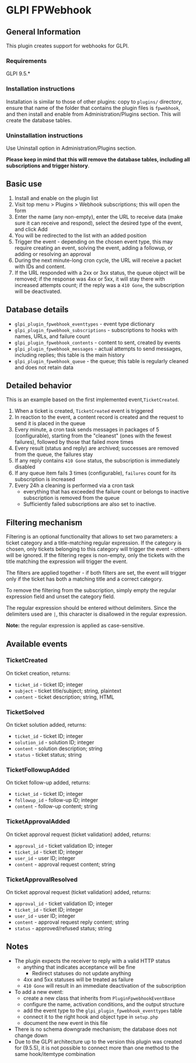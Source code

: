 # GLPI FPWebhook

## General Information

This plugin creates support for webhooks for GLPI.

### Requirements

GLPI 9.5.*

### Installation instructions

Installation is similar to those of other plugins: copy to `plugins/` directory, ensure that name of the folder that
contains the plugin files is `fpwebhook`, and then install and enable from Administration/Plugins section. This will
create the database tables.

### Uninstallation instructions

Use Uninstall option in Administration/Plugins section.

**Please keep in mind that this will remove the database tables, including all subscriptions and trigger history**.

## Basic use

1. Install and enable on the plugin list
2. Visit top menu > Plugins > Webhook subscriptions; this will open the form
3. Enter the name (any non-empty), enter the URL to receive data (make sure it can receive and respond), select the
   desired type of the event, and click Add
4. You will be redirected to the list with an added position
5. Trigger the event - depending on the chosen event type, this may require creating an event, solving the event, adding
   a followup, or adding or resolving an approval
6. During the next minute-long cron cycle, the URL will receive a packet with IDs and content.
7. If the URL responded with a 2xx or 3xx status, the queue object will be removed; if the response was 4xx or 5xx, it
   will stay there with increased attempts count; if the reply was a `410 Gone`, the subscription will be deactivated.

## Database details

* `glpi_plugin_fpwebhook_eventtypes` - event type dictionary
* `glpi_plugin_fpwebhook_subscriptions` - subscriptions to hooks with names, URLs, and failure count
* `glpi_plugin_fpwebhook_contents` - content to sent, created by events
* `glpi_plugin_fpwebhook_messages` - actual attempts to send messages, including replies; this table is the main history
* `glpi_plugin_fpwebhook_queue` - the queue; this table is regularly cleaned and does not retain data

## Detailed behavior

This is an example based on the first implemented event,`TicketCreated`.

1. When a ticket is created, `TicketCreated` event is triggered
2. In reaction to the event, a content record is created and the request to send it is placed in the queue
3. Every minute, a cron task sends messages in packages of 5 (configurable), starting from the "cleanest"
   (ones with the fewest failures), followed by those that failed more times
4. Every result (status and reply) are archived; successes are removed from the queue, the failures stay
5. If any reply contains `410 Gone` status, the subscription is immediately disabled
6. If any queue item fails 3 times (configurable), `failures` count for its subscription is increased
7. Every 24h a cleaning is performed via a cron task
    * everything that has exceeded the failure count or belongs to inactive subscription is removed from the queue
    * Sufficiently failed subscriptions are also set to inactive.

## Filtering mechanism

Filtering is an optional functionality that allows to set two parameters: a ticket category and a title-matching regular
expression. If the category is chosen, only tickets belonging to this category will trigger the event - others will be
ignored. If the filtering regex is non-empty, only the tickets with the title matching the expression will trigger the
event.

The filters are applied together - if both filters are set, the event will trigger only if the ticket has both a
matching title and a correct category.

To remove the filtering from the subscription, simply empty the regular expression field and unset the category field.

The regular expression should be entered without delimiters. Since the delimiters used are `|`, this character is
disallowed in the regular expression.

**Note:** the regular expression is applied as case-sensitive.

## Available events

### TicketCreated

On ticket creation, returns:

* `ticket_id` - ticket ID; integer
* `subject` - ticket title/subject; string, plaintext
* `content` - ticket description; string, HTML

### TicketSolved

On ticket solution added, returns:

* `ticket_id` - ticket ID; integer
* `solution_id` - solution ID; integer
* `content` - solution description; string
* `status` - ticket status; string

### TicketFollowupAdded

On ticket follow-up added, returns:

* `ticket_id` - ticket ID; integer
* `followup_id` - follow-up ID; integer
* `content` - follow-up content; string

### TicketApprovalAdded

On ticket approval request (ticket validation) added, returns:

* `approval_id` - ticket validation ID; integer
* `ticket_id` - ticket ID; integer
* `user_id` - user ID; integer
* `content` - approval request content; string

### TicketApprovalResolved

On ticket approval request (ticket validation) added, returns:

* `approval_id` - ticket validation ID; integer
* `ticket_id` - ticket ID; integer
* `user_id` - user ID; integer
* `content` - approval request reply content; string
* `status` - approved/refused status; string

## Notes

* The plugin expects the receiver to reply with a valid HTTP status
    * anything that indicates acceptance will be fine
        * Redirect statuses do not update anything
    * 4xx and 5xx statuses will be treated as failure
    * `410 Gone` will result in an immediate deactivation of the subscription
* To add a new event:
    * create a new class that inherits from `PluginFpwebhookEventBase`
    * configure the name, activation conditions, and the output structure
    * add the event type to the `glpi_plugin_fpwebhook_eventtypes` table
    * connect it to the right hook and object type in `setup.php`
    * document the new event in this file
* There is no schema downgrade mechanism; the database does not change down
* Due to the GLPI architecture up to the version this plugin was created for (9.5.5), it is not possible to connect more
  than one method to the same hook/itemtype combination
